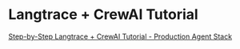 # Langtrace + CrewAI Tutorial

[Step-by-Step Langtrace + CrewAI Tutorial - Production Agent Stack](https://www.youtube.com/watch?v=dh9zv8EUwBA&list=PLp9pLaqAQbY2kCzN-a8Qx0SUBoOarWgvu&index=5&t=8s)